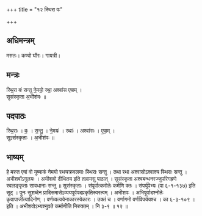 +++
title = "१२ स्थिरा वः"

+++
## अधिमन्त्रम्
मरुतः। कण्वो घौरः। गायत्री।

## मन्त्रः
स्थि॒रा वः॑ सन्तु ने॒मयो॒ रथा॒ अश्वा॑स एषाम् ।  
सुसं॑स्कृता अ॒भीश॑वः ॥

## पदपाठः
स्थि॒राः । वः॒ । स॒न्तु॒ । ने॒मयः॑ । रथाः॑ । अश्वा॑सः । ए॒षा॒म् ।  
सुऽसं॑स्कृताः । अ॒भीश॑वः ॥

## भाष्यम्
हे मरुत एषां वो युष्माकं नेमयो रथचक्रवलयाः स्थिराः सन्तु । तथा रथा अश्वासोऽश्वाश्च स्थिराः सन्तु । अभीशवोंऽगुलयः । अभीशवो दीधितय इति तन्नामसु पाठात् । सुसंस्कृता अश्वबन्धनरज्जुपरिगह्रणे स्वलङ्कृताः सावधानाः सन्तु ॥ सुसंस्कृताः । संपूर्वात्करोतेः कर्मणि क्तः । संपर्युपेभ्यः (पा ६-१-१३७) इति सुट् । पुनः सुशब्देन प्रादिसमासेऽव्ययपूर्वपदप्रकृतिस्वरत्वम् । अभीशवः । अभिपूर्वादश्नोतेः कृवापाजीत्यादिनोण् । वर्णव्यत्ययेनाकारस्येकारः । उक्तं च । वर्णागमो वर्णविपर्ययश्च । का ६-३-१०९ । इति । अभीशवोऽभ्यश्नुवते कर्माणीति निरुक्तम् । नि ३-९ ॥ १२ ॥